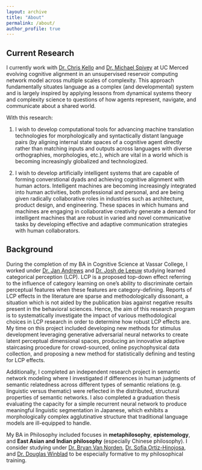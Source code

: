 ```yaml
---
layout: archive
title: "About"
permalink: /about/
author_profile: true
---
```


## Current Research
I currently work with [Dr. Chris Kello](http://cogmech.ucmerced.edu) and [Dr. Michael Spivey](https://michaelspivey.academia.edu) at UC Merced evolving cognitive alignment in an unsupervised reservoir computing network model across multiple scales of complexity. This approach fundamentally situates language as a complex (and developmental) system and is largely inspired by applying lessons from dynamical systems theory and complexity science to questions of how agents represent, navigate, and communicate about a shared world.
<!--I currently work with [Dr. Michael Spivey](https://michaelspivey.academia.edu), [Dr. Rachel Ryskin](https://raryskin.github.io), and [Dr. Chris Kello](http://cogmech.ucmerced.edu) at UC Merced evolving semantic and syntactic interdependence in a reservoir computing model that I hope to scale-up to produce linguistic change in dyadic and population-level dynamics. This approach fundamentally situates language as a complex and noisy perceptual feature that cognitive agents enact in the world. By viewing language as a complex (and developmental) system, I adopt a holistic perspective in which meaning emerges from temporal contingencies amongst distributed representations which embed hierarchical linguistic structure in linear input. This perspective is largely inspired by applying lessons from dynamical systems theory and developmental biology to questions of how agents represent, navigate, and communicate about a shared world.-->

With this research:

  1) I wish to develop computational tools for advancing machine translation technologies for morphologically and syntactically distant language pairs (by aligning internal state spaces of a cognitive agent directly rather than matching inputs and outputs across languages with diverse orthographies, morphologies, etc.), which are vital in a world which is becoming increasingly globalized and technologized.
  
  2) I wish to develop artificially intelligent systems that are capable of forming converstional dyads and achieving cognitive alignment with human actors. Intelligent machines are becoming increasingly integrated into human activities, both professional and personal, and are being given radically collaborative roles in industries such as architecture, product design, and engineering. These spaces in which humans and machines are engaging in collaborative creativity generate a demand for intelligent machines that are robust in varied and novel communicative tasks by developing effective and adaptive communication strategies with human collaborators.

## Background
During the completion of my BA in Cognitive Science at Vassar College, I worked under [Dr. Jan Andrews](https://www.vassar.edu/faculty/andrewsj) and [Dr. Josh de Leeuw](https://www.vassar.edu/faculty/jdeleeuw) studying learned categorical perception (LCP). LCP is a proposed top-down effect referring to the influence of category learning on one’s ability to discriminate certain perceptual features when these features are category-defining. Reports of LCP effects in the literature are sparse and methodologically dissonant, a situation which is not aided by the publication bias against negative results present in the behavioral sciences. Hence, the aim of this research program is to systematically investigate the impact of various methodological choices in LCP research in order to determine how robust LCP effects are. My time on this project included developing new methods for stimulus development leveraging generative adversarial neural networks to create latent perceptual dimensional spaces, producing an innovative adaptive staircasing procedure for crowd-sourced, online psychophysical data collection, and proposing a new method for statistically defining and testing for LCP effects.

Additionally, I completed an independent research project in semantic network modeling where I investigated if differences in human judgments of semantic relatedness across different types of semantic relations (e.g. linguistic versus thematic) were reflected in the distributed, structural properties of semantic networks<!-- (in particular, how the interaction between various, differentially-weighted paths through a semantic network produces judgments of semantic relatedness between word pairs by fitting a spreading activation model to behavioral data)-->. I also completed a graduation thesis evaluating the capacity for a simple recurrent neural network to produce meaningful linguistic segmentation in Japanese, which exhibits a morphologically complex agglutinative structure that traditional language models are ill-equipped to handle.

My BA in Philosophy included focuses in **metaphilosophy**, **epistemology**, and **East Asian and Indian philosophy** (especially Chinese philosophy). I consider studying under [Dr. Bryan Van Norden](http://www.bryanvannorden.com), [Dr. Sofia Ortiz-Hinojosa](https://www.vassar.edu/faculty/sortizhinojosa), and [Dr. Douglas Winblad](https://www.vassar.edu/faculty/emeriti/dowinblad) to be especially formative to my philosophical training.